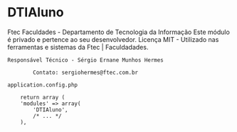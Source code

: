 DTIAluno
======

Ftec Faculdades  - Departamento de Tecnologia da Informação
Este módulo é privado e pertence ao seu desenvolvedor.
Licença MIT - Utilizado nas ferramentas e sistemas da Ftec | Faculdadades.

`Responsável Técnico - Sérgio Ernane Munhos Hermes`

```
		Contato: sergiohermes@ftec.com.br
```

`application.config.php`

```
    return array (
    'modules' => array(
    	'DTIAluno',
    	/* ... */
    ),
```